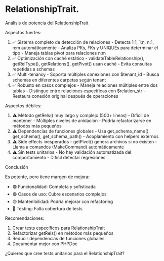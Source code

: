 # RelationshipTrait.

  Análisis de potencia del RelationshipTrait

  Aspectos fuertes:

  1. ✅ Sistema completo de detección de relaciones
    - Detecta 1:1, 1:n, n:1, n:m automáticamente
    - Analiza PKs, FKs y UNIQUEs para determinar el tipo
    - Maneja tablas pivot para relaciones n:m
  2. ✅ Optimización con caché estático
    - validateTableRelationship(), getRelType(), getRelations(), getPivot() usan caché
    - Evita consultas repetidas a schemas
  3. ✅ Multi-tenancy
    - Soporta múltiples conexiones con $tenant_id
    - Busca schemas en diferentes carpetas según tenant
  4. ✅ Robusto en casos complejos
    - Maneja relaciones múltiples entre dos tablas
    - Distingue entre relaciones específicas con $relation_str
    - Restaura conexión original después de operaciones

  Aspectos débiles:

  1. ⚠️ Método getRels() muy largo y complejo (500+ líneas)
    - Difícil de mantener
    - Múltiples niveles de anidación
    - Podría refactorizarse en métodos más pequeños
  2. ⚠️ Dependencias de funciones globales
    - Usa get_schema_name(), get_schema(), get_schema_path()
    - Acoplamiento con helpers externos
  3. ⚠️ Side effects inesperados
    - getPivot() genera archivos si no existen
    - Llama a comandos (MakeCommand) automáticamente
  4. ⚠️ Sin tests unitarios
    - No hay validación automatizada del comportamiento
    - Difícil detectar regresiones

  Conclusión

  Es potente, pero tiene margen de mejora:

  - 🟢 Funcionalidad: Completa y sofisticada
  - 🟢 Casos de uso: Cubre escenarios complejos
  - 🟡 Mantenibilidad: Podría mejorar con refactoring
  - 🔴 Testing: Falta cobertura de tests

  Recomendaciones:
  1. Crear tests específicos para RelationshipTrait
  2. Refactorizar getRels() en métodos más pequeños
  3. Reducir dependencias de funciones globales
  4. Documentar mejor con PHPDoc

  ¿Quieres que cree tests unitarios para el RelationshipTrait?